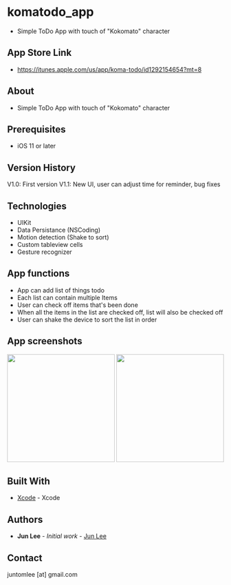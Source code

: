 # komatodo_app
- Simple ToDo App with touch of "Kokomato" character


## App Store Link
- https://itunes.apple.com/us/app/koma-todo/id1292154654?mt=8


## About
- Simple ToDo App with touch of "Kokomato" character


## Prerequisites

- iOS 11 or later


## Version History
V1.0: First version
V1.1: New UI, user can adjust time for reminder, bug fixes


## Technologies

- UIKit
- Data Persistance (NSCoding)
- Motion detection (Shake to sort)
- Custom tableview cells
- Gesture recognizer


## App functions

- App can add list of things todo
- Each list can contain multiple Items
- User can check off items that's been done
- When all the items in the list are checked off, list will also be checked off
- User can shake the device to sort the list in order


## App screenshots

<img src="https://raw.githubusercontent.com/Juntomlee/komatodo_app/master/Screenshots/Mainlist_V1.1.png" width="250"/> <img src="https://raw.githubusercontent.com/Juntomlee/komatodo_app/master/Screenshots/Detailitemlist_V1.1.png" width="250">


## Built With

* [Xcode](https://developer.apple.com/xcode/) - Xcode


## Authors

* **Jun Lee** - *Initial work* - [Jun Lee](https://github.com/juntomlee)


## Contact
juntomlee [at] gmail.com
